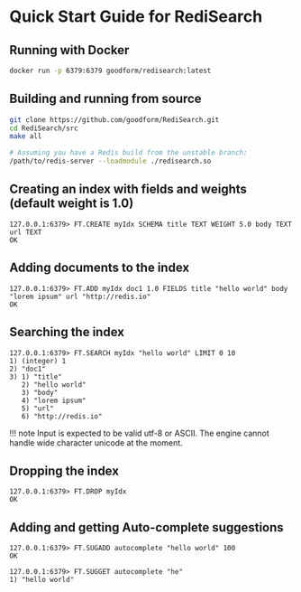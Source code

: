 
# Quick Start Guide for RediSearch

## Running with Docker

```sh
docker run -p 6379:6379 goodform/redisearch:latest
```

## Building and running from source

```sh
git clone https://github.com/goodform/RediSearch.git
cd RediSearch/src
make all

# Assuming you have a Redis build from the unstable branch:
/path/to/redis-server --loadmodule ./redisearch.so
```

## Creating an index with fields and weights (default weight is 1.0)

```
127.0.0.1:6379> FT.CREATE myIdx SCHEMA title TEXT WEIGHT 5.0 body TEXT url TEXT
OK 

``` 

## Adding documents to the index
```
127.0.0.1:6379> FT.ADD myIdx doc1 1.0 FIELDS title "hello world" body "lorem ipsum" url "http://redis.io" 
OK
```

## Searching the index

```
127.0.0.1:6379> FT.SEARCH myIdx "hello world" LIMIT 0 10
1) (integer) 1
2) "doc1"
3) 1) "title"
   2) "hello world"
   3) "body"
   4) "lorem ipsum"
   5) "url"
   6) "http://redis.io"
```

!!! note
    Input is expected to be valid utf-8 or ASCII. The engine cannot handle wide character unicode at the moment. 


## Dropping the index

```
127.0.0.1:6379> FT.DROP myIdx
OK
```

## Adding and getting Auto-complete suggestions

```
127.0.0.1:6379> FT.SUGADD autocomplete "hello world" 100
OK

127.0.0.1:6379> FT.SUGGET autocomplete "he"
1) "hello world"

```
